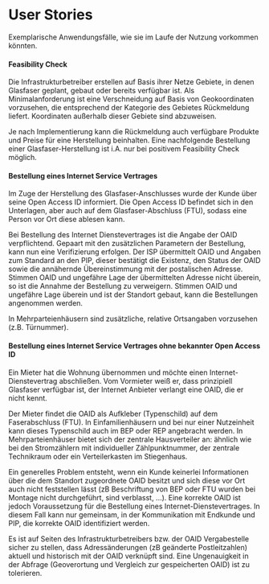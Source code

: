 # User Stories

Exemplarische Anwendungsfälle, wie sie im Laufe der Nutzung vorkommen könnten.

#### Feasibility Check

Die Infrastrukturbetreiber erstellen auf Basis ihrer Netze Gebiete, in denen Glasfaser geplant, gebaut 
oder bereits verfügbar ist. Als Minimalanforderung ist eine Verschneidung auf Basis von Geokoordinaten 
vorzusehen, die entsprechend der Kategorie des Gebietes Rückmeldung liefert. Koordinaten außerhalb dieser 
Gebiete sind abzuweisen.

Je nach Implementierung kann die Rückmeldung auch verfügbare Produkte und Preise für eine Herstellung 
beinhalten. Eine nachfolgende Bestellung einer Glasfaser-Herstellung ist i.A. nur bei positivem 
Feasibility Check möglich.

#### Bestellung eines Internet Service Vertrages

Im Zuge der Herstellung des Glasfaser-Anschlusses wurde der Kunde über seine Open Access ID informiert. 
Die Open Access ID befindet sich in den Unterlagen, aber auch auf dem Glasfaser-Abschluss (FTU), sodass 
eine Person vor Ort diese ablesen kann.

Bei Bestellung des Internet Dienstevertrages ist die Angabe der OAID verpflichtend. Gepaart mit den 
zusätzlichen Parametern der Bestellung, kann nun eine Verifizierung erfolgen. Der ISP übermittelt OAID und 
Angaben zum Standard an den PIP, dieser bestätigt die Existenz, den Status der OAID sowie die  annähernde 
Übereinstimmung mit der postalischen Adresse. Stimmen OAID und ungefähre Lage der übermittelten Adresse 
nicht überein, so ist die Annahme der Bestellung zu verweigern. Stimmen OAID und ungefähre Lage überein 
und ist der Standort gebaut, kann die Bestellungen angenommen werden.

In Mehrparteienhäusern sind zusätzliche, relative Ortsangaben vorzusehen (z.B. Türnummer).


#### Bestellung eines Internet Service Vertrages ohne bekannter Open Access ID

Ein Mieter hat die Wohnung übernommen und möchte einen Internet-Dienstevertrag abschließen. 
Vom Vormieter weiß er, dass prinzipiell Glasfaser verfügbar ist, der Internet Anbieter verlangt 
eine OAID, die er nicht kennt.

Der Mieter findet die OAID als Aufkleber (Typenschild) auf dem Faserabschluss (FTU). In 
Einfamilienhäusern und bei nur einer Nutzeinheit kann dieses Typenschild auch im BEP oder REP 
angebracht werden. In Mehrparteienhäuser bietet sich der zentrale Hausverteiler an: ähnlich wie 
bei den Stromzählern mit individueller Zählpunktnummer, der zentrale Technikraum oder ein 
Verteilerkasten im Stiegenhaus.

Ein generelles Problem entsteht, wenn ein Kunde keinerlei Informationen über die dem Standort 
zugeordnete OAID besitzt und sich diese vor Ort auch nicht feststellen lässt (zB Beschriftung von 
BEP oder FTU wurden bei Montage nicht durchgeführt, sind verblasst, ...). Eine korrekte OAID ist 
jedoch Voraussetzung für die Bestellung eines Internet-Dienstevertrages. In diesem Fall kann nur 
gemeinsam, in der Kommunikation mit Endkunde und PIP, die korrekte OAID identifiziert werden.

Es ist auf Seiten des Infrastrukturbetreibers bzw. der OAID Vergabestelle sicher zu stellen, dass 
Adressänderungen (zB geänderte Postleitzahlen) aktuell und historisch mit der OAID verknüpft sind. 
Eine Ungenauigkeit in der Abfrage (Geoverortung und Vergleich zur gespeicherten OAID) ist zu 
tolerieren.

